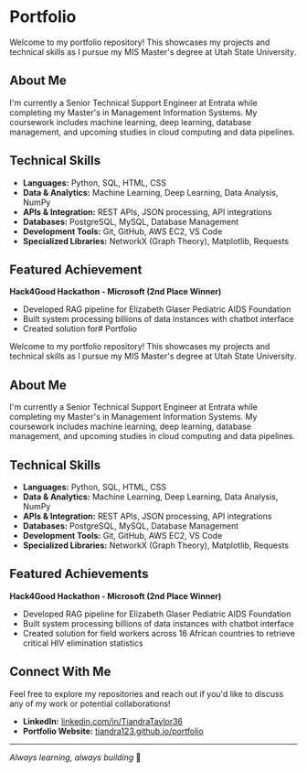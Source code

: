 # Portfolio

Welcome to my portfolio repository! This showcases my projects and technical skills as I pursue my MIS Master's degree at Utah State University.

## About Me

I'm currently a Senior Technical Support Engineer at Entrata while completing my Master's in Management Information Systems. My coursework includes machine learning, deep learning, database management, and upcoming studies in cloud computing and data pipelines.

## Technical Skills

- **Languages:** Python, SQL, HTML, CSS
- **Data & Analytics:** Machine Learning, Deep Learning, Data Analysis, NumPy
- **APIs & Integration:** REST APIs, JSON processing, API integrations
- **Databases:** PostgreSQL, MySQL, Database Management
- **Development Tools:** Git, GitHub, AWS EC2, VS Code
- **Specialized Libraries:** NetworkX (Graph Theory), Matplotlib, Requests

## Featured Achievement

**Hack4Good Hackathon - Microsoft (2nd Place Winner)**
- Developed RAG pipeline for Elizabeth Glaser Pediatric AIDS Foundation
- Built system processing billions of data instances with chatbot interface
- Created solution for# Portfolio

Welcome to my portfolio repository! This showcases my projects and technical skills as I pursue my MIS Master's degree at Utah State University.

## About Me

I'm currently a Senior Technical Support Engineer at Entrata while completing my Master's in Management Information Systems. My coursework includes machine learning, deep learning, database management, and upcoming studies in cloud computing and data pipelines.

## Technical Skills

- **Languages:** Python, SQL, HTML, CSS
- **Data & Analytics:** Machine Learning, Deep Learning, Data Analysis, NumPy
- **APIs & Integration:** REST APIs, JSON processing, API integrations
- **Databases:** PostgreSQL, MySQL, Database Management
- **Development Tools:** Git, GitHub, AWS EC2, VS Code
- **Specialized Libraries:** NetworkX (Graph Theory), Matplotlib, Requests


## Featured Achievements

**Hack4Good Hackathon - Microsoft (2nd Place Winner)**
- Developed RAG pipeline for Elizabeth Glaser Pediatric AIDS Foundation
- Built system processing billions of data instances with chatbot interface
- Created solution for field workers across 16 African countries to retrieve critical HIV elimination statistics

## Connect With Me

Feel free to explore my repositories and reach out if you'd like to discuss any of my work or potential collaborations!

- **LinkedIn:** [linkedin.com/in/TiandraTaylor36](https://linkedin.com/in/TiandraTaylor36)
- **Portfolio Website:** [tiandra123.github.io/portfolio](https://tiandra123.github.io/portfolio)

---

*Always learning, always building* 🚀
